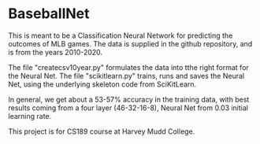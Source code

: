 # BaseballNet

This is meant to be a Classification Neural Network for predicting the outcomes
of MLB games. The data is supplied in the github repository, and is from the
years 2010-2020.

The file "createcsv10year.py" formulates the data into tthe right format for the
Neural Net. The file "scikitlearn.py" trains, runs and saves the Neural Net, using
the underlying skeleton code from SciKitLearn.

In general, we get about a 53-57% accuracy in the training data, with best results
coming from a four layer (46-32-16-8), Neural Net from 0.03 initial learning rate. 

This project is for CS189 course at Harvey Mudd College. 